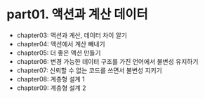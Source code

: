 # part01. 액션과 계산 데이터

* chapter03: 액션과 계산, 데이터 차이 알기
* chapter04: 액션에서 계산 빼내기
* chapter05: 더 좋은 액션 만들기
* chapter06: 변경 가능한 데이터 구조를 가진 언어에서 불변성 유지하기
* chapter07: 신뢰할 수 없는 코드를 쓰면서 불변성 지키기
* chapter08: 계층형 설계 1
* chapter09: 계층형 설계 2

